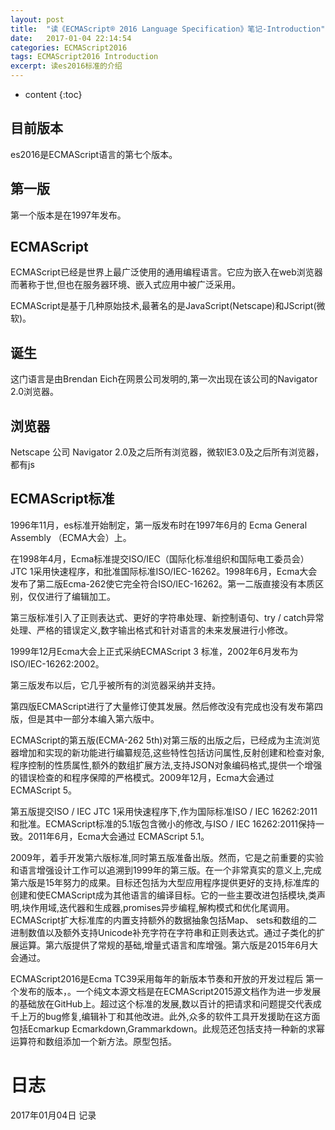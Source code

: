 ```yaml
---
layout: post
title:  "读《ECMAScript® 2016 Language Specification》笔记-Introduction"
date:   2017-01-04 22:14:54
categories: ECMAScript2016
tags: ECMAScript2016 Introduction
excerpt: 读es2016标准的介绍
---
```


* content
{:toc}

## 目前版本
es2016是ECMAScript语言的第七个版本。  

## 第一版
第一个版本是在1997年发布。

## ECMAScript
ECMAScript已经是世界上最广泛使用的通用编程语言。它应为嵌入在web浏览器而著称于世,但也在服务器环境、嵌入式应用中被广泛采用。  

ECMAScript是基于几种原始技术,最著名的是JavaScript(Netscape)和JScript(微软)。

## 诞生
这门语言是由Brendan Eich在网景公司发明的,第一次出现在该公司的Navigator 2.0浏览器。

## 浏览器
Netscape 公司 Navigator 2.0及之后所有浏览器，微软IE3.0及之后所有浏览器，都有js

## ECMAScript标准
1996年11月，es标准开始制定，第一版发布时在1997年6月的 Ecma General Assembly （ECMA大会）上。

在1998年4月，Ecma标准提交ISO/IEC（国际化标准组织和国际电工委员会） JTC 1采用快速程序，和批准国际标准ISO/IEC-16262。1998年6月，Ecma大会发布了第二版Ecma-262使它完全符合ISO/IEC-16262。第一二版直接没有本质区别，仅仅进行了编辑加工。

第三版标准引入了正则表达式、更好的字符串处理、新控制语句、try / catch异常处理、严格的错误定义,数字输出格式和针对语言的未来发展进行小修改。

1999年12月Ecma大会上正式采纳ECMAScript 3 标准，2002年6月发布为ISO/IEC-16262:2002。

第三版发布以后，它几乎被所有的浏览器采纳并支持。

第四版ECMAScript进行了大量修订使其发展。然后修改没有完成也没有发布第四版，但是其中一部分本编入第六版中。

ECMAScript的第五版(ECMA-262 5th)对第三版的出版之后，已经成为主流浏览器增加和实现的新功能进行编纂规范,这些特性包括访问属性,反射创建和检查对象,程序控制的性质属性,额外的数组扩展方法,支持JSON对象编码格式,提供一个增强的错误检查的和程序保障的严格模式。2009年12月，Ecma大会通过 ECMAScript 5。

第五版提交ISO / IEC JTC 1采用快速程序下,作为国际标准ISO / IEC 16262:2011和批准。ECMAScript标准的5.1版包含微小的修改,与ISO / IEC 16262:2011保持一致。2011年6月，Ecma大会通过 ECMAScript 5.1。


2009年，着手开发第六版标准,同时第五版准备出版。然而，它是之前重要的实验和语言增强设计工作可以追溯到1999年的第三版。在一个非常真实的意义上,完成第六版是15年努力的成果。目标还包括为大型应用程序提供更好的支持,标准库的创建和使ECMAScript成为其他语言的编译目标。它的一些主要改进包括模块,类声明,块作用域,迭代器和生成器,promises异步编程,解构模式和优化尾调用。ECMAScript扩大标准库的内置支持额外的数据抽象包括Map、 sets和数组的二进制数值以及额外支持Unicode补充字符在字符串和正则表达式。通过子类化的扩展运算。第六版提供了常规的基础,增量式语言和库增强。第六版是2015年6月大会通过。

ECMAScript2016是Ecma TC39采用每年的新版本节奏和开放的开发过程后 第一个发布的版本，。一个纯文本源文档是在ECMAScript2015源文档作为进一步发展的基础放在GitHub上。超过这个标准的发展,数以百计的把请求和问题提交代表成千上万的bug修复,编辑补丁和其他改进。此外,众多的软件工具开发援助在这方面包括Ecmarkup Ecmarkdown,Grammarkdown。此规范还包括支持一种新的求幂运算符和数组添加一个新方法。原型包括。


# 日志
2017年01月04日  记录